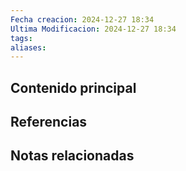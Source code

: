 ```yaml
---
Fecha creacion: 2024-12-27 18:34
Ultima Modificacion: 2024-12-27 18:34
tags: 
aliases:
---
```




## Contenido principal

## Referencias

## Notas relacionadas

